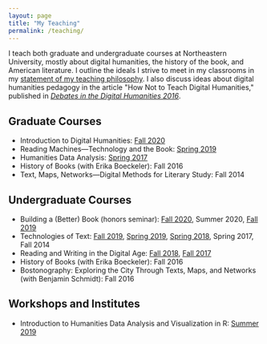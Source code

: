 ```yaml
---
layout: page
title: "My Teaching"
permalink: /teaching/
---
```


I teach both graduate and undergraduate courses at Northeastern University, mostly about digital humanities, the history of the book, and American literature. I outline the ideals I strive to meet in my classrooms in my [statement of my teaching philosophy](https://ryancordell.org/statements#teaching). I also discuss ideas about digital humanities pedagogy in the article "How Not to Teach Digital Humanities," published in [*Debates in the Digital Humanities 2016*](http://dhdebates.gc.cuny.edu/debates/text/87). 

## Graduate Courses

+ Introduction to Digital Humanities: [Fall 2020](https://f20idh.ryancordell.org)
+ Reading Machines—Technology and the Book: [Spring 2019](https://s19rm.ryancordell.org/)
+ Humanities Data Analysis: [Spring 2017](https://web.archive.org/web/20181206062051/http://s17hda.ryancordell.org/)
+ History of Books (with Erika Boeckeler): Fall 2016
+ Text, Maps, Networks—Digital Methods for Literary Study: Fall 2014

## Undergraduate Courses

+ Building a (Better) Book (honors seminar): [Fall 2020](https://f20bbb.ryancordell.org), Summer 2020, [Fall 2019](https://f19bbb.ryancordell.org/)
+ Technologies of Text: [Fall 2019](https://f19tot.ryancordell.org), [Spring 2019](https://s19tot.ryancordell.org), [Spring 2018](https://s18tot.ryancordell.org), Spring 2017, Fall 2014
+ Reading and Writing in the Digital Age: [Fall 2018](https://f18rwda.ryancordell.org/), [Fall 2017](http://f17rwda.ryancordell.org)
+ History of Books (with Erika Boeckeler): Fall 2016
+ Bostonography: Exploring the City Through Texts, Maps, and Networks (with Benjamin Schmidt): Fall 2016

## Workshops and Institutes

+ Introduction to Humanities Data Analysis and Visualization in R: [Summer 2019](https://github.com/rccordell/DHSI-HDA)